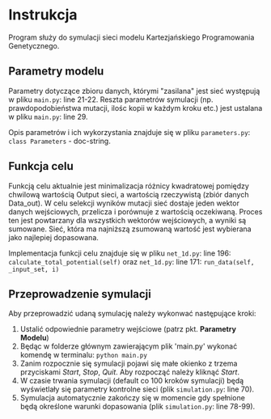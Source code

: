 # Instrukcja

Program służy do symulacji sieci modelu Kartezjańskiego Programowania Genetycznego.

## Parametry modelu

Parametry dotyczące zbioru danych, którymi "zasilana" jest sieć występują w pliku `main.py`: line 21-22.
Reszta parametrów symulacji (np. prawdopodobieństwa mutacji, ilośc kopii w każdym kroku etc.) jest ustalana w pliku `main.py`: line 29.

Opis parametrów i ich wykorzystania znajduje się w pliku `parameters.py`: `class Parameters` - doc-string.

## Funkcja celu

Funkcją celu aktualnie jest minimalizacja różnicy kwadratowej pomiędzy chwilową wartością Output sieci, a wartością rzeczywistą (zbiór danych Data_out). 
W celu selekcji wyników mutacji sieć dostaje jeden wektor danych wejściowych, przelicza i porównuje z wartością oczekiwaną. 
Proces ten jest powtarzany dla wszystkich wektorów wejściowych, a wyniki są sumowane. Sieć, która ma najniższą zsumowaną wartość
jest wybierana jako najlepiej dopasowana.

Implementacja funkcji celu znajduje się w pliku `net_1d.py`: line 196: `calculate_total_potential(self)`
oraz `net_1d.py`: line 171: `run_data(self, _input_set, i)`

## Przeprowadzenie symulacji

Aby przeprowadzić udaną symulację należy wykonwać następujące kroki:
1. Ustalić odpowiednie parametry wejściowe (patrz pkt. **Parametry Modelu**)
2. Będąc w folderze głównym zawierającym plik 'main.py' wykonać komendę w terminalu: `python main.py`
3. Zanim rozpocznie się symulacji pojawi się małe okienko z trzema przyciskami *Start*, *Stop*, *Quit*. Aby rozpocząć należy kliknąć *Start*.
4. W czasie trwania symulacji (default co 100 kroków symulacji) będą wyświetlały się parametry kontrolne sieci (plik `simulation.py`: line 70).
5. Symulacja automatycznie zakończy się w momencie gdy spełnione będą określone warunki dopasowania (plik `simulation.py`: line 78-99).
